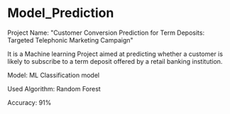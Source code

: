 # Model_Prediction
Project Name: "Customer Conversion Prediction for Term Deposits: Targeted Telephonic Marketing Campaign" 

It is a Machine learning Project aimed at predicting whether a customer is likely to subscribe to a term deposit offered by a retail banking institution.

Model: ML Classification model

Used Algorithm: Random Forest

Accuracy: 91%
